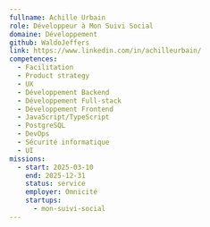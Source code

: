 ```yaml
---
fullname: Achille Urbain
role: Développeur à Mon Suivi Social
domaine: Développement
github: WaldoJeffers
link: https://www.linkedin.com/in/achilleurbain/
competences:
  - Facilitation
  - Product strategy
  - UX
  - Développement Backend
  - Développement Full-stack
  - Développement Frontend
  - JavaScript/TypeScript
  - PostgreSQL
  - DevOps
  - Sécurité informatique
  - UI
missions:
  - start: 2025-03-10
    end: 2025-12-31
    status: service
    employer: Omnicité
    startups:
      - mon-suivi-social
---
```

